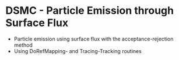 # DSMC - Particle Emission through Surface Flux
* Particle emission using surface flux with the acceptance-rejection method
* Using DoRefMapping- and Tracing-Tracking routines